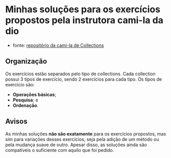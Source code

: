 # Minhas soluções para os exercícios propostos pela instrutora cami-la da dio
- fonte: [repositório da cami-la de Collections](https://github.com/cami-la/collections-java-api-2023/)
## Organização
Os exercícios estão separados pelo tipo de collections. 
Cada collection possui 3 tipos de exercício, sendo 2 exercícios para cada tipo.
Os tipos de exercício são:
- **Operações básicas**;
- **Pesquisa**; e
- **Ordenação**.
## Avisos
As minhas soluções **não são exatamente** para os exercícios propostos, mas sim para
variações desses exercícios, seja pela adição de um método ou pela mudança suave de 
outro. Apesar disso, as soluções ainda são compatíveis o suficiente com aquilo que foi
pedido.

